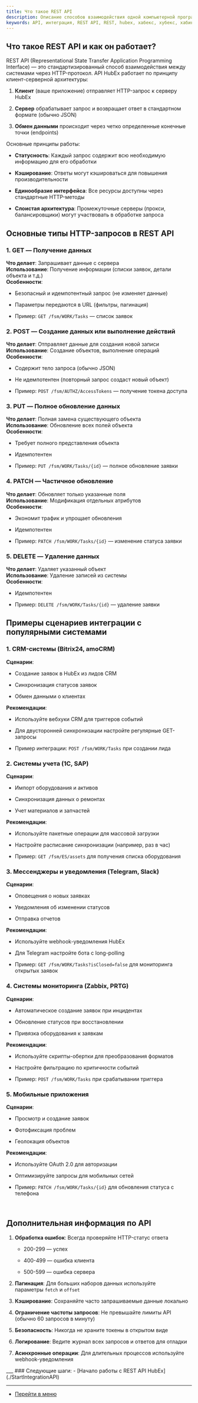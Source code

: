 ```yaml
---
title: Что такое REST API
description: Описание способов взаимодействия одной компьютерной программы с другими через REST API.
keywords: API, интеграция, REST API, REST, hubex, хабекс, хубекс, хабикс
---
```


<html lang="ru">
<meta charset="utf-8">
<body>
<h2>Что такое REST API и как он работает?</h2>
<p class="ds-markdown-paragraph">REST API (Representational State Transfer Application Programming Interface) &mdash; это стандартизированный способ взаимодействия между системами через HTTP-протокол. API HubEx работает по принципу клиент-серверной архитектуры:</p>
<ol start="1">
<li>
<p class="ds-markdown-paragraph"><strong>Клиент</strong>&nbsp;(ваше приложение) отправляет HTTP-запрос к серверу HubEx</p>
</li>
<li>
<p class="ds-markdown-paragraph"><strong>Сервер</strong>&nbsp;обрабатывает запрос и возвращает ответ в стандартном формате (обычно JSON)</p>
</li>
<li>
<p class="ds-markdown-paragraph"><strong>Обмен данными</strong>&nbsp;происходит через четко определенные конечные точки (endpoints)</p>
</li>
</ol>
<p class="ds-markdown-paragraph">Основные принципы работы:</p>
<ul>
<li>
<p class="ds-markdown-paragraph"><strong>Статусность</strong>: Каждый запрос содержит всю необходимую информацию для его обработки</p>
</li>
<li>
<p class="ds-markdown-paragraph"><strong>Кэширование</strong>: Ответы могут кэшироваться для повышения производительности</p>
</li>
<li>
<p class="ds-markdown-paragraph"><strong>Единообразие интерфейса</strong>: Все ресурсы доступны через стандартные HTTP-методы</p>
</li>
<li>
<p class="ds-markdown-paragraph"><strong>Слоистая архитектура</strong>: Промежуточные серверы (прокси, балансировщики) могут участвовать в обработке запроса</p>
</li>
</ul>
<h2>Основные типы HTTP-запросов в REST API</h2>
<h3>1. GET &mdash; Получение данных</h3>
<p class="ds-markdown-paragraph"><strong>Что делает</strong>: Запрашивает данные с сервера<br /><strong>Использование</strong>: Получение информации (списки заявок, детали объекта и т.д.)<br /><strong>Особенности</strong>:</p>
<ul>
<li>
<p class="ds-markdown-paragraph">Безопасный и идемпотентный запрос (не изменяет данные)</p>
</li>
<li>
<p class="ds-markdown-paragraph">Параметры передаются в URL (фильтры, пагинация)</p>
</li>
<li>
<p class="ds-markdown-paragraph">Пример:&nbsp;<code>GET /fsm/WORK/Tasks</code>&nbsp;&mdash; список заявок</p>
</li>
</ul>
<h3>2. POST &mdash; Создание данных или выполнение действий</h3>
<p class="ds-markdown-paragraph"><strong>Что делает</strong>: Отправляет данные для создания новой записи<br /><strong>Использование</strong>: Создание объектов, выполнение операций<br /><strong>Особенности</strong>:</p>
<ul>
<li>
<p class="ds-markdown-paragraph">Содержит тело запроса (обычно JSON)</p>
</li>
<li>
<p class="ds-markdown-paragraph">Не идемпотентен (повторный запрос создаст новый объект)</p>
</li>
<li>
<p class="ds-markdown-paragraph">Пример:&nbsp;<code>POST /fsm/AUTHZ/AccessTokens</code>&nbsp;&mdash; получение токена доступа</p>
</li>
</ul>
<h3>3. PUT &mdash; Полное обновление данных</h3>
<p class="ds-markdown-paragraph"><strong>Что делает</strong>: Полная замена существующего объекта<br /><strong>Использование</strong>: Обновление всех полей объекта<br /><strong>Особенности</strong>:</p>
<ul>
<li>
<p class="ds-markdown-paragraph">Требует полного представления объекта</p>
</li>
<li>
<p class="ds-markdown-paragraph">Идемпотентен</p>
</li>
<li>
<p class="ds-markdown-paragraph">Пример:&nbsp;<code>PUT /fsm/WORK/Tasks/{id}</code>&nbsp;&mdash; полное обновление заявки</p>
</li>
</ul>
<h3>4. PATCH &mdash; Частичное обновление</h3>
<p class="ds-markdown-paragraph"><strong>Что делает</strong>: Обновляет только указанные поля<br /><strong>Использование</strong>: Модификация отдельных атрибутов<br /><strong>Особенности</strong>:</p>
<ul>
<li>
<p class="ds-markdown-paragraph">Экономит трафик и упрощает обновления</p>
</li>
<li>
<p class="ds-markdown-paragraph">Идемпотентен</p>
</li>
<li>
<p class="ds-markdown-paragraph">Пример:&nbsp;<code>PATCH /fsm/WORK/Tasks/{id}</code>&nbsp;&mdash; изменение статуса заявки</p>
</li>
</ul>
<h3>5. DELETE &mdash; Удаление данных</h3>
<p class="ds-markdown-paragraph"><strong>Что делает</strong>: Удаляет указанный объект<br /><strong>Использование</strong>: Удаление записей из системы<br /><strong>Особенности</strong>:</p>
<ul>
<li>
<p class="ds-markdown-paragraph">Идемпотентен</p>
</li>
<li>
<p class="ds-markdown-paragraph">Пример:&nbsp;<code>DELETE /fsm/WORK/Tasks/{id}</code>&nbsp;&mdash; удаление заявки</p>
</li>
</ul>
<h2>Примеры сценариев интеграции с популярными системами</h2>
<h3>1. CRM-системы (Bitrix24, amoCRM)</h3>
<p class="ds-markdown-paragraph"><strong>Сценарии</strong>:</p>
<ul>
<li>
<p class="ds-markdown-paragraph">Создание заявок в HubEx из лидов CRM</p>
</li>
<li>
<p class="ds-markdown-paragraph">Синхронизация статусов заявок</p>
</li>
<li>
<p class="ds-markdown-paragraph">Обмен данными о клиентах</p>
</li>
</ul>
<p class="ds-markdown-paragraph"><strong>Рекомендации</strong>:</p>
<ul>
<li>
<p class="ds-markdown-paragraph">Используйте вебхуки CRM для триггеров событий</p>
</li>
<li>
<p class="ds-markdown-paragraph">Для двусторонней синхронизации настройте регулярные GET-запросы</p>
</li>
<li>
<p class="ds-markdown-paragraph">Пример интеграции:&nbsp;<code>POST /fsm/WORK/Tasks</code>&nbsp;при создании лида</p>
</li>
</ul>
<h3>2. Системы учета (1С, SAP)</h3>
<p class="ds-markdown-paragraph"><strong>Сценарии</strong>:</p>
<ul>
<li>
<p class="ds-markdown-paragraph">Импорт оборудования и активов</p>
</li>
<li>
<p class="ds-markdown-paragraph">Синхронизация данных о ремонтах</p>
</li>
<li>
<p class="ds-markdown-paragraph">Учет материалов и запчастей</p>
</li>
</ul>
<p class="ds-markdown-paragraph"><strong>Рекомендации</strong>:</p>
<ul>
<li>
<p class="ds-markdown-paragraph">Используйте пакетные операции для массовой загрузки</p>
</li>
<li>
<p class="ds-markdown-paragraph">Настройте расписание синхронизации (например, раз в час)</p>
</li>
<li>
<p class="ds-markdown-paragraph">Пример:&nbsp;<code>GET /fsm/ES/assets</code>&nbsp;для получения списка оборудования</p>
</li>
</ul>
<h3>3. Мессенджеры и уведомления (Telegram, Slack)</h3>
<p class="ds-markdown-paragraph"><strong>Сценарии</strong>:</p>
<ul>
<li>
<p class="ds-markdown-paragraph">Оповещения о новых заявках</p>
</li>
<li>
<p class="ds-markdown-paragraph">Уведомления об изменении статусов</p>
</li>
<li>
<p class="ds-markdown-paragraph">Отправка отчетов</p>
</li>
</ul>
<p class="ds-markdown-paragraph"><strong>Рекомендации</strong>:</p>
<ul>
<li>
<p class="ds-markdown-paragraph">Используйте webhook-уведомления HubEx</p>
</li>
<li>
<p class="ds-markdown-paragraph">Для Telegram настройте бота с long-polling</p>
</li>
<li>
<p class="ds-markdown-paragraph">Пример:&nbsp;<code>GET /fsm/WORK/Tasks?isClosed=false</code>&nbsp;для мониторинга открытых заявок</p>
</li>
</ul>
<h3>4. Системы мониторинга (Zabbix, PRTG)</h3>
<p class="ds-markdown-paragraph"><strong>Сценарии</strong>:</p>
<ul>
<li>
<p class="ds-markdown-paragraph">Автоматическое создание заявок при инцидентах</p>
</li>
<li>
<p class="ds-markdown-paragraph">Обновление статусов при восстановлении</p>
</li>
<li>
<p class="ds-markdown-paragraph">Привязка оборудования к заявкам</p>
</li>
</ul>
<p class="ds-markdown-paragraph"><strong>Рекомендации</strong>:</p>
<ul>
<li>
<p class="ds-markdown-paragraph">Используйте скрипты-обертки для преобразования форматов</p>
</li>
<li>
<p class="ds-markdown-paragraph">Настройте фильтрацию по критичности событий</p>
</li>
<li>
<p class="ds-markdown-paragraph">Пример:&nbsp;<code>POST /fsm/WORK/Tasks</code>&nbsp;при срабатывании триггера</p>
</li>
</ul>
<h3>5. Мобильные приложения</h3>
<p class="ds-markdown-paragraph"><strong>Сценарии</strong>:</p>
<ul>
<li>
<p class="ds-markdown-paragraph">Просмотр и создание заявок</p>
</li>
<li>
<p class="ds-markdown-paragraph">Фотофиксация проблем</p>
</li>
<li>
<p class="ds-markdown-paragraph">Геолокация объектов</p>
</li>
</ul>
<p class="ds-markdown-paragraph"><strong>Рекомендации</strong>:</p>
<ul>
<li>
<p class="ds-markdown-paragraph">Используйте OAuth 2.0 для авторизации</p>
</li>
<li>
<p class="ds-markdown-paragraph">Оптимизируйте запросы для мобильных сетей</p>
</li>
<li>
<p class="ds-markdown-paragraph">Пример:&nbsp;<code>PATCH /fsm/WORK/Tasks/{id}</code>&nbsp;для обновления статуса с телефона</p>
</li>
</ul>
<p>&nbsp;</p>
<h2>Дополнительная информация по API</h2>
<ol start="1">
<li>
<p class="ds-markdown-paragraph"><strong>Обработка ошибок</strong>: Всегда проверяйте HTTP-статус ответа</p>
<ul>
<li>
<p class="ds-markdown-paragraph">200-299 &mdash; успех</p>
</li>
<li>
<p class="ds-markdown-paragraph">400-499 &mdash; ошибка клиента</p>
</li>
<li>
<p class="ds-markdown-paragraph">500-599 &mdash; ошибка сервера</p>
</li>
</ul>
</li>
<li>
<p class="ds-markdown-paragraph"><strong>Пагинация</strong>: Для больших наборов данных используйте параметры&nbsp;<code>fetch</code>&nbsp;и&nbsp;<code>offset</code></p>
</li>
<li>
<p class="ds-markdown-paragraph"><strong>Кэширование</strong>: Сохраняйте часто запрашиваемые данные локально</p>
</li>
<li>
<p class="ds-markdown-paragraph"><strong>Ограничение частоты запросов</strong>: Не превышайте лимиты API (обычно 60 запросов в минуту)</p>
</li>
<li>
<p class="ds-markdown-paragraph"><strong>Безопасность</strong>: Никогда не храните токены в открытом виде</p>
</li>
<li>
<p class="ds-markdown-paragraph"><strong>Логирование</strong>: Ведите журнал всех запросов и ответов для отладки</p>
</li>
<li>
<p class="ds-markdown-paragraph"><strong>Асинхронные операции</strong>: Для длительных процессов используйте webhook-уведомления</p>
</li>
</ol>
</body>
</html>
___
### Следующие шаги:
- [Начало работы с REST API HubEx](./StartIntegrationAPI)

____
- [Перейти в меню](http://wiki.hubex.ru)
